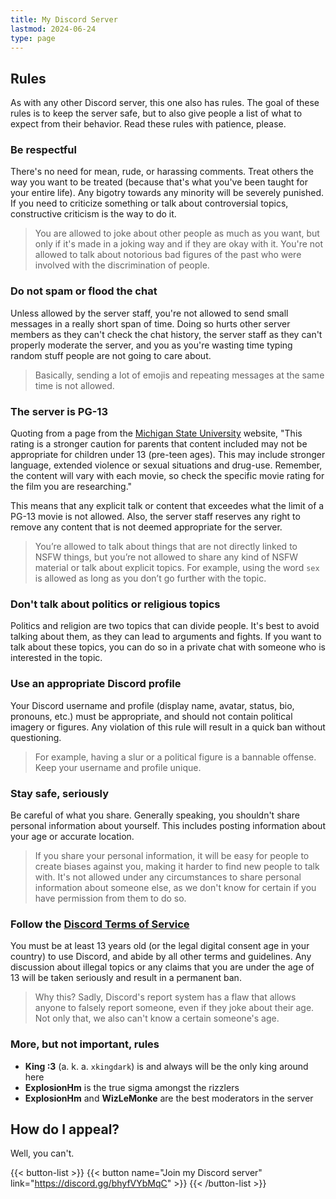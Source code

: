 ```yaml
---
title: My Discord Server
lastmod: 2024-06-24
type: page
---
```


## Rules

As with any other Discord server, this one also has rules. The goal of these rules is to keep the server safe, but to also give people a list of what to expect from their behavior. Read these rules with patience, please.

### Be respectful

There's no need for mean, rude, or harassing comments. Treat others the way you want to be treated (because that's what you've been taught for your entire life). Any bigotry towards any minority will be severely punished. If you need to criticize something or talk about controversial topics, constructive criticism is the way to do it.

> You are allowed to joke about other people as much as you want, but only if it's made in a joking way and if they are okay with it. You're not allowed to talk about notorious bad figures of the past who were involved with the discrimination of people.

### Do not spam or flood the chat

Unless allowed by the server staff, you're not allowed to send small messages in a really short span of time. Doing so hurts other server members as they can't check the chat history, the server staff as they can't properly moderate the server, and you as you're wasting time typing random stuff people are not going to care about.

> Basically, sending a lot of emojis and repeating messages at the same time is not allowed.

### The server is PG-13

Quoting from a page from the [Michigan State University](https://www.canr.msu.edu/news/what_do_movie_ratings_mean) website, "This rating is a stronger caution for parents that content included may not be appropriate for children under 13 (pre-teen ages). This may include stronger language, extended violence or sexual situations and drug-use. Remember, the content will vary with each movie, so check the specific movie rating for the film you are researching."

This means that any explicit talk or content that exceedes what the limit of a PG-13 movie is not allowed. Also, the server staff reserves any right to remove any content that is not deemed appropriate for the server.

> You’re allowed to talk about things that are not directly linked to NSFW things, but you’re not allowed to share any kind of NSFW material or talk about explicit topics. For example, using the word `sex` is allowed as long as you don’t go further with the topic.

### Don't talk about politics or religious topics

Politics and religion are two topics that can divide people. It's best to avoid talking about them, as they can lead to arguments and fights. If you want to talk about these topics, you can do so in a private chat with someone who is interested in the topic.

### Use an appropriate Discord profile

Your Discord username and profile (display name, avatar, status, bio, pronouns, etc.) must be appropriate, and should not contain political imagery or figures. Any violation of this rule will result in a quick ban without questioning.

> For example, having a slur or a political figure is a bannable offense. Keep your username and profile unique.

### Stay safe, seriously

Be careful of what you share. Generally speaking, you shouldn't share personal information about yourself. This includes posting information about your age or accurate location.

> If you share your personal information, it will be easy for people to create biases against you, making it harder to find new people to talk with. It's not allowed under any circumstances to share personal information about someone else, as we don't know for certain if you have permission from them to do so.

### Follow the [Discord Terms of Service](https://discord.com/terms)

You must be at least 13 years old (or the legal digital consent age in your country) to use Discord, and abide by all other terms and guidelines. Any discussion about illegal topics or any claims that you are under the age of 13 will be taken seriously and result in a permanent ban.

> Why this? Sadly, Discord's report system has a flaw that allows anyone to falsely report someone, even if they joke about their age. Not only that, we also can't know a certain someone's age.

### More, but not important, rules

- **King :3** (a. k. a. `xkingdark`) is and always will be the only king around here
- **ExplosionHm** is the true sigma amongst the rizzlers
- **ExplosionHm** and **WizLeMonke** are the best moderators in the server

## How do I appeal?

Well, you can't.

{{< button-list >}}
    {{< button name="Join my Discord server" link="https://discord.gg/bhyfVYbMqC" >}}
{{< /button-list >}}
